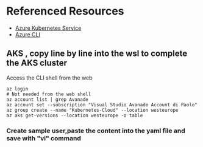 # Referenced Resources

- [Azure Kubernetes Service](https://learn.microsoft.com/en-us/azure/aks/learn/quick-kubernetes-deploy-cli)
- [Azure CLI](https://portal.azure.com/#home)

## AKS , copy line by line into the wsl to complete the AKS cluster

Access the CLI shell from the web

```azcli
az login                                                                # Not needed from the web shell
az account list | grep Avanade
az account set --subscription "Visual Studio Avanade Account di Paolo"
az group create --name "Kubernetes-Cloud" --location westeurope
az aks get-versions --location westeurope -o table
```


### Create sample user,paste the content into the yaml file and save with "vi" command


